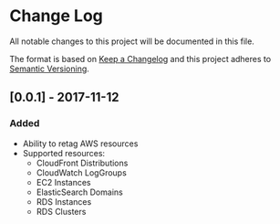 # Change Log
All notable changes to this project will be documented in this file.

The format is based on [Keep a Changelog](http://keepachangelog.com/) 
and this project adheres to [Semantic Versioning](http://semver.org/).

## [0.0.1] - 2017-11-12
### Added
- Ability to retag AWS resources
- Supported resources:
  * CloudFront Distributions
  * CloudWatch LogGroups
  * EC2 Instances
  * ElasticSearch Domains
  * RDS Instances
  * RDS Clusters
